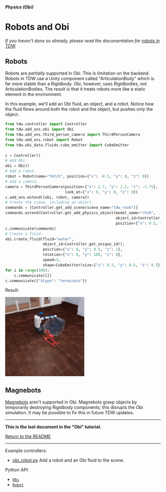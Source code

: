 ##### Physics (Obi)

# Robots and Obi

*If you haven't done so already, please read the documentation for [robots in TDW](../robots/overview.md).*

## Robots

Robots are *partially* supported in Obi. This is limitation on the backend. Robots in TDW use a Unity component called "ArticulationBody" which is far more stable than a Rigidbody. Obi, however, uses Rigidbodies, not ArticulationBodies. The result is that it treats robots more like a static element in the environment. 

In this example, we'll add an Obi fluid, an object, and a robot. Notice how the fluid flows around both the robot and the object, but pushes only the object.

```python
from tdw.controller import Controller
from tdw.add_ons.obi import Obi
from tdw.add_ons.third_person_camera import ThirdPersonCamera
from tdw.add_ons.robot import Robot
from tdw.obi_data.fluids.cube_emitter import CubeEmitter

c = Controller()
# Add Obi.
obi = Obi()
# Add a robot.
robot = Robot(name="fetch", position={"x": -0.5, "y": 0, "z": 0})
# Add a camera.
camera = ThirdPersonCamera(position={"x": 2.7, "y": 2.5, "z": -1.75},
                           look_at={"x": 0, "y": 0, "z": 0})
c.add_ons.extend([obi, robot, camera])
# Create the scene, including an object.
commands = [Controller.get_add_scene(scene_name="tdw_room")]
commands.extend(Controller.get_add_physics_object(model_name="rh10",
                                                  object_id=Controller.get_unique_id(),
                                                  position={"x": 0.5, "y": 0, "z": 0}))
c.communicate(commands)
# Create a fluid.
obi.create_fluid(fluid="water",
                 object_id=Controller.get_unique_id(),
                 position={"x": 0, "y": 0.5, "z": 1},
                 rotation={"x": 0, "y": 180, "z": 0},
                 speed=3,
                 shape=CubeEmitter(size={"x": 0.5, "y": 0.5, "z": 0.5}))
for i in range(100):
    c.communicate([])
c.communicate({"$type": "terminate"})
```

Result:

![](images/robot.gif)

## Magnebots

[Magnebots](https://github.com/alters-mit/magnebot) aren't supported in Obi. Magnebots grasp objects by temporarily destroying Rigidbody components; this disrupts the Obi simulation. It may be possible to fix this in future TDW updates.

***

**This is the last document in the "Obi" tutorial.**

[Return to the README](../../../README.md)

***

Example controllers:

- [obi_robot.py](https://github.com/threedworld-mit/tdw/blob/master/Python/example_controllers/obi/obi_robot.py) Add a robot and an Obi fluid to the scene.

Python API:

- [`Obi`](../../python/add_ons/obi.md)
- [`Robot`](../../python/add_ons/robot.md)